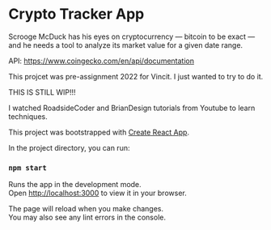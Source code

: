# Crypto Tracker App

Scrooge McDuck has his eyes on cryptocurrency — bitcoin to be exact — and he needs a tool to analyze its market value for a given date range. 


API: https://www.coingecko.com/en/api/documentation 

This projcet was pre-assignment 2022 for Vincit. I just wanted to try to do it.

THIS IS STILL WIP!!!

I watched RoadsideCoder and BrianDesign tutorials from Youtube to learn techniques.

This project was bootstrapped with [Create React App](https://github.com/facebook/create-react-app).

In the project directory, you can run:

### `npm start`

Runs the app in the development mode.\
Open [http://localhost:3000](http://localhost:3000) to view it in your browser.

The page will reload when you make changes.\
You may also see any lint errors in the console.
